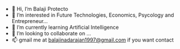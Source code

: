 - 👋 Hi, I’m Balaji Protecto
- 👀 I’m interested in Future Technologies, Economics, Psycology and Entrepreneur...
- 🌱 I’m currently learning Artificial Intelligence
- 💞️ I’m looking to collaborate on ...
- 📫 gmail me at balajinadarajan1997@gmail.com if you want contact

<!---
Balu1997cute/Balu1997cute is a ✨ special ✨ repository because its `README.md` (this file) appears on your GitHub profile.
You can click the Preview link to take a look at your changes.
--->

